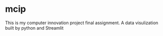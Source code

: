 # mcip
This is my computer innovation project final assignment. A data visulization built by python and Streamlit
